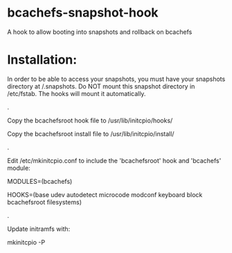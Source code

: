 # bcachefs-snapshot-hook
A hook to allow booting into snapshots and rollback on bcachefs

# Installation:

In order to be able to access your snapshots, you must have your snapshots directory at /.snapshots.
Do NOT mount this snapshot directory in /etc/fstab. The hooks will mount it automatically.

.

Copy the bcachefsroot hook file to /usr/lib/initcpio/hooks/

Copy the bcachefsroot install file to /usr/lib/initcpio/install/

.

Edit /etc/mkinitcpio.conf to include the 'bcachefsroot' hook and 'bcachefs' module:

MODULES=(bcachefs)

HOOKS=(base udev autodetect microcode modconf keyboard block bcachefsroot filesystems)

.

Update initramfs with:

mkinitcpio -P

